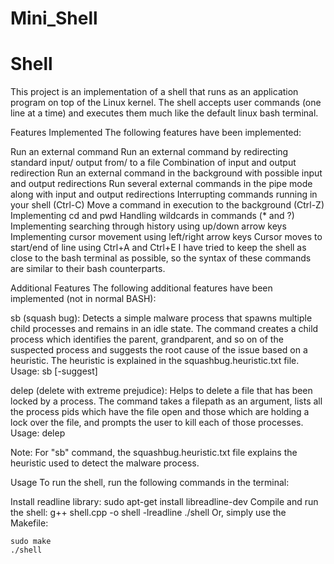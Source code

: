 # Mini_Shell

# Shell
This project is an implementation of a shell that runs as an application program on top of the Linux kernel. The shell accepts user commands (one line at a time) and executes them much like the default linux bash terminal.

Features Implemented
The following features have been implemented:

Run an external command
Run an external command by redirecting standard input/ output from/ to a file
Combination of input and output redirection
Run an external command in the background with possible input and output redirections
Run several external commands in the pipe mode along with input and output redirections
Interrupting commands running in your shell (Ctrl-C)
Move a command in execution to the background (Ctrl-Z)
Implementing cd and pwd
Handling wildcards in commands (* and ?)
Implementing searching through history using up/down arrow keys
Implementing cursor movement using left/right arrow keys
Cursor moves to start/end of line using Ctrl+A and Ctrl+E
I have tried to keep the shell as close to the bash terminal as possible, so the syntax of these commands are similar to their bash counterparts.

Additional Features
The following additional features have been implemented (not in normal BASH):

sb (squash bug):
Detects a simple malware process that spawns multiple child processes and remains in an idle state. The command creates a child process which identifies the parent, grandparent, and so on of the suspected process and suggests the root cause of the issue based on a heuristic. The heuristic is explained in the squashbug.heuristic.txt file. Usage: sb [-suggest] <pid>

delep (delete with extreme prejudice):
Helps to delete a file that has been locked by a process. The command takes a filepath as an argument, lists all the process pids which have the file open and those which are holding a lock over the file, and prompts the user to kill each of those processes. Usage: delep <filepath>

Note: For "sb" command, the squashbug.heuristic.txt file explains the heuristic used to detect the malware process.

Usage
To run the shell, run the following commands in the terminal:

Install readline library:
    sudo apt-get install libreadline-dev
Compile and run the shell:
    g++ shell.cpp -o shell -lreadline
    ./shell
Or, simply use the Makefile:

    sudo make
    ./shell
